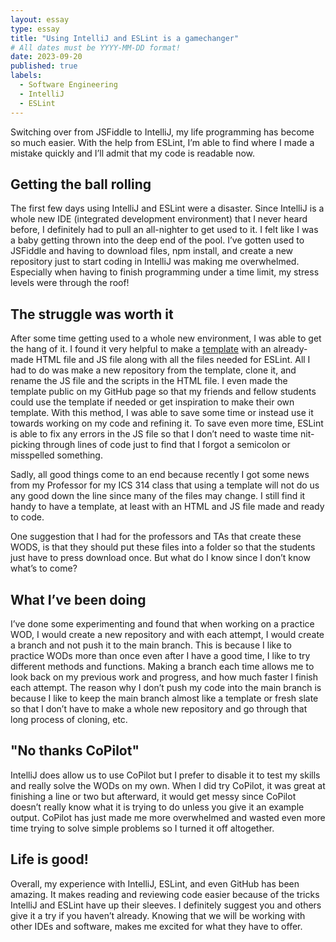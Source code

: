 ```yaml
---
layout: essay
type: essay
title: "Using IntelliJ and ESLint is a gamechanger"
# All dates must be YYYY-MM-DD format!
date: 2023-09-20
published: true
labels:
  - Software Engineering
  - IntelliJ
  - ESLint
---
```


Switching over from JSFiddle to IntelliJ, my life programming has become so much easier. With the help from ESLint, I’m able to find where I made a mistake quickly and I’ll admit that my code is readable now. 

## Getting the ball rolling
The first few days using IntelliJ and ESLint were a disaster. Since IntelliJ is a whole new IDE (integrated development environment) that I never heard before, I definitely had to pull an all-nighter to get used to it. I felt like I was a baby getting thrown into the deep end of the pool. I’ve gotten used to JSFiddle and having to download files, npm install, and create a new repository just to start coding in IntelliJ was making me overwhelmed. Especially when having to finish programming under a time limit, my stress levels were through the roof!

## The struggle was worth it
After some time getting used to a whole new environment, I was able to get the hang of it. I found it very helpful to make a [template](https://github.com/kayleeagorilla/intellij-wod-template) with an already-made HTML file and JS file along with all the files needed for ESLint. All I had to do was make a new repository from the template, clone it, and rename the JS file and the scripts in the HTML file. I even made the template public on my GitHub page so that my friends and fellow students could use the template if needed or get inspiration to make their own template. With this method, I was able to save some time or instead use it towards working on my code and refining it. To save even more time, ESLint is able to fix any errors in the JS file so that I don’t need to waste time nit-picking through lines of code just to find that I forgot a semicolon or misspelled something.  

Sadly, all good things come to an end because recently I got some news from my Professor for my ICS 314 class that using a template will not do us any good down the line since many of the files may change. I still find it handy to have a template, at least with an HTML and JS file made and ready to code. 

One suggestion that I had for the professors and TAs that create these WODS, is that they should put these files into a folder so that the students just have to press download once. But what do I know since I don’t know what’s to come? 

## What I’ve been doing
I’ve done some experimenting and found that when working on a practice WOD, I would create a new repository and with each attempt, I would create a branch and not push it to the main branch. This is because I like to practice WODs more than once even after I have a good time, I like to try different methods and functions. Making a branch each time allows me to look back on my previous work and progress, and how much faster I finish each attempt. The reason why I don’t push my code into the main branch is because I like to keep the main branch almost like a template or fresh slate so that I don’t have to make a whole new repository and go through that long process of cloning, etc. 

## "No thanks CoPilot"
IntelliJ does allow us to use CoPilot but I prefer to disable it to test my skills and really solve the WODs on my own. When I did try CoPilot, it was great at finishing a line or two but afterward, it would get messy since CoPilot doesn’t really know what it is trying to do unless you give it an example output. CoPilot has just made me more overwhelmed and wasted even more time trying to solve simple problems so I turned it off altogether. 

## Life is good!
Overall, my experience with IntelliJ, ESLint, and even GitHub has been amazing. It makes reading and reviewing code easier because of the tricks IntelliJ and ESLint have up their sleeves. I definitely suggest you and others give it a try if you haven’t already. Knowing that we will be working with other IDEs and software, makes me excited for what they have to offer.
